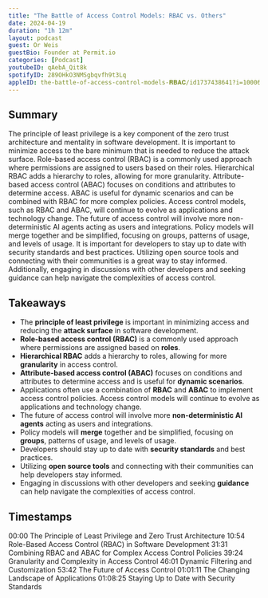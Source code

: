 ```yaml
---
title: "The Battle of Access Control Models: RBAC vs. Others"
date: 2024-04-19
duration: "1h 12m"
layout: podcast
guest: Or Weis
guestBio: Founder at Permit.io
categories: [Podcast]
youtubeID: qAebA_Qit8k
spotifyID: 289OHkO3NMSgbqvfh9t3Lq
appleID: the-battle-of-access-control-models-𝐑𝐁𝐀𝐂/id1737438641?i=1000652871255
---
```

## Summary
The principle of least privilege is a key component of the zero trust architecture and mentality in software development. It is important to minimize access to the bare minimum that is needed to reduce the attack surface. Role-based access control (RBAC) is a commonly used approach where permissions are assigned to users based on their roles. Hierarchical RBAC adds a hierarchy to roles, allowing for more granularity. Attribute-based access control (ABAC) focuses on conditions and attributes to determine access. ABAC is useful for dynamic scenarios and can be combined with RBAC for more complex policies. Access control models, such as RBAC and ABAC, will continue to evolve as applications and technology change. The future of access control will involve more non-deterministic AI agents acting as users and integrations. Policy models will merge together and be simplified, focusing on groups, patterns of usage, and levels of usage. It is important for developers to stay up to date with security standards and best practices. Utilizing open source tools and connecting with their communities is a great way to stay informed. Additionally, engaging in discussions with other developers and seeking guidance can help navigate the complexities of access control.

## Takeaways
- The **principle of least privilege** is important in minimizing access and reducing the **attack surface** in software development.
- **Role-based access control (RBAC)** is a commonly used approach where permissions are assigned based on **roles**.
- **Hierarchical RBAC** adds a hierarchy to roles, allowing for more **granularity** in access control.
- **Attribute-based access control (ABAC)** focuses on conditions and attributes to determine access and is useful for **dynamic scenarios**.
- Applications often use a combination of **RBAC** and **ABAC** to implement access control policies. Access control models will continue to evolve as applications and technology change.
- The future of access control will involve more **non-deterministic AI agents** acting as users and integrations.
- Policy models will **merge** together and be simplified, focusing on **groups**, patterns of usage, and levels of usage.
- Developers should stay up to date with **security standards** and best practices.
- Utilizing **open source tools** and connecting with their communities can help developers stay informed.
- Engaging in discussions with other developers and seeking **guidance** can help navigate the complexities of access control.

## Timestamps
00:00 The Principle of Least Privilege and Zero Trust Architecture
10:54 Role-Based Access Control (RBAC) in Software Development
31:31 Combining RBAC and ABAC for Complex Access Control Policies
39:24 Granularity and Complexity in Access Control
46:01 Dynamic Filtering and Customization
53:42 The Future of Access Control
01:01:11 The Changing Landscape of Applications
01:08:25 Staying Up to Date with Security Standards